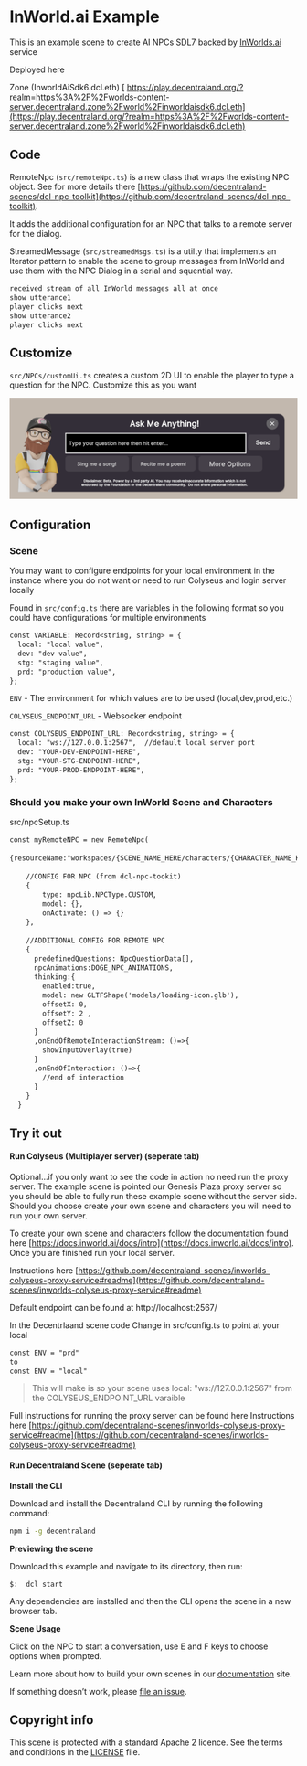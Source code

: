 # InWorld.ai Example

This is an example scene to create AI NPCs SDL7 backed by [InWorlds.ai](https://inworld.ai/arcade) service

Deployed here

Zone (InworldAiSdk6.dcl.eth)
[ https://play.decentraland.org/?realm=https%3A%2F%2Fworlds-content-server.decentraland.zone%2Fworld%2Finworldaisdk6.dcl.eth](https://play.decentraland.org/?realm=https%3A%2F%2Fworlds-content-server.decentraland.zone%2Fworld%2Finworldaisdk6.dcl.eth)

## Code

RemoteNpc (`src/remoteNpc.ts`) is a new class that wraps the existing NPC object. See for more details there [https://github.com/decentraland-scenes/dcl-npc-toolkit](https://github.com/decentraland-scenes/dcl-npc-toolkit).

It adds the additional configuration for an NPC that talks to a remote server for the dialog.

StreamedMessage (`src/streamedMsgs.ts`) is a utilty that implements an Iterator pattern to enable the scene to group messages from InWorld and use them with the NPC Dialog in a serial and squential way.

```
received stream of all InWorld messages all at once
show utterance1
player clicks next
show utterance2
player clicks next
```

## Customize

`src/NPCs/customUi.ts` creates a custom 2D UI to enable the player to type a question for the NPC. Customize this as you want

<img src='screenshots/custom-ui-prompt.png'/>

## Configuration

### Scene

You may want to configure endpoints for your local environment in the instance where you do not want or need to run Colyseus and login server locally

Found in `src/config.ts` there are variables in the following format so you could have configurations for multiple environments

```
const VARIABLE: Record<string, string> = {
  local: "local value",
  dev: "dev value",
  stg: "staging value",
  prd: "production value",
};
```

`ENV` - The environment for which values are to be used (local,dev,prod,etc.)

`COLYSEUS_ENDPOINT_URL` - Websocker endpoint

```
const COLYSEUS_ENDPOINT_URL: Record<string, string> = {
  local: "ws://127.0.0.1:2567",  //default local server port
  dev: "YOUR-DEV-ENDPOINT-HERE",
  stg: "YOUR-STG-ENDPOINT-HERE",
  prd: "YOUR-PROD-ENDPOINT-HERE",
};

```

### Should you make your own InWorld Scene and Characters

src/npcSetup.ts

```
const myRemoteNPC = new RemoteNpc(
    {resourceName:"workspaces/{SCENE_NAME_HERE/characters/{CHARACTER_NAME_HERE}"}

    //CONFIG FOR NPC (from dcl-npc-tookit)
    {
        type: npcLib.NPCType.CUSTOM,
        model: {},
        onActivate: () => {}
    },

    //ADDITIONAL CONFIG FOR REMOTE NPC
    {
      predefinedQuestions: NpcQuestionData[],
      npcAnimations:DOGE_NPC_ANIMATIONS,
      thinking:{
        enabled:true,
        model: new GLTFShape('models/loading-icon.glb'),
        offsetX: 0,
        offsetY: 2 ,
        offsetZ: 0
      }
      ,onEndOfRemoteInteractionStream: ()=>{
        showInputOverlay(true)
      }
      ,onEndOfInteraction: ()=>{
        //end of interaction
      }
    }
  }
```

## Try it out

#### Run Colyseus (Multiplayer server) (seperate tab)

Optional...if you only want to see the code in action no need run the proxy server. The example scene is pointed our Genesis Plaza proxy server so you should be able to fully run these example scene without the server side. Should you choose create your own scene and characters you will need to run your own server.

To create your own scene and characters follow the documentation found here [https://docs.inworld.ai/docs/intro](https://docs.inworld.ai/docs/intro). Once you are finished run your local server.

Instructions here [https://github.com/decentraland-scenes/inworlds-colyseus-proxy-service#readme](https://github.com/decentraland-scenes/inworlds-colyseus-proxy-service#readme)

Default endpoint can be found at http://localhost:2567/

In the Decentrlaand scene code Change in src/config.ts to point at your local

```
const ENV = "prd"
to
const ENV = "local"
```

> This will make is so your scene uses local: "ws://127.0.0.1:2567" from the COLYSEUS_ENDPOINT_URL varaible

Full instructions for running the proxy server can be found here Instructions here [https://github.com/decentraland-scenes/inworlds-colyseus-proxy-service#readme](https://github.com/decentraland-scenes/inworlds-colyseus-proxy-service#readme)

#### Run Decentraland Scene (seperate tab)

**Install the CLI**

Download and install the Decentraland CLI by running the following command:

```bash
npm i -g decentraland
```

**Previewing the scene**

Download this example and navigate to its directory, then run:

```
$:  dcl start
```

Any dependencies are installed and then the CLI opens the scene in a new browser tab.

**Scene Usage**

Click on the NPC to start a conversation, use E and F keys to choose options when prompted.

Learn more about how to build your own scenes in our [documentation](https://docs.decentraland.org/) site.

If something doesn’t work, please [file an issue](https://github.com/decentraland-scenes/Awesome-Repository/issues/new).

## Copyright info

This scene is protected with a standard Apache 2 licence. See the terms and conditions in the [LICENSE](/LICENSE) file.
